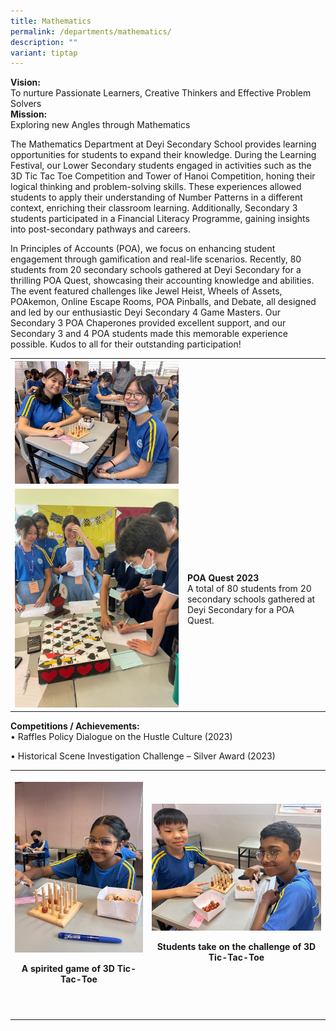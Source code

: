```yaml
---
title: Mathematics
permalink: /departments/mathematics/
description: ""
variant: tiptap
---
```

<p><strong>Vision:</strong> 
<br>To nurture Passionate Learners, Creative Thinkers and Effective Problem
Solvers
<br><strong>Mission:</strong> 
<br>Exploring new Angles through Mathematics
<br>
</p>
<p>The Mathematics Department at Deyi Secondary School provides learning
opportunities for students to expand their knowledge. During the Learning
Festival, our Lower Secondary students engaged in activities such as the
3D Tic Tac Toe Competition and Tower of Hanoi Competition, honing their
logical thinking and problem-solving skills. These experiences allowed
students to apply their understanding of Number Patterns in a different
context, enriching their classroom learning. Additionally, Secondary 3
students participated in a Financial Literacy Programme, gaining insights
into post-secondary pathways and careers.</p>
<p>In Principles of Accounts (POA), we focus on enhancing student engagement
through gamification and real-life scenarios. Recently, 80 students from
20 secondary schools gathered at Deyi Secondary for a thrilling POA Quest,
showcasing their accounting knowledge and abilities. The event featured
challenges like Jewel Heist, Wheels of Assets, POAkemon, Online Escape
Rooms, POA Pinballs, and Debate, all designed and led by our enthusiastic
Deyi Secondary 4 Game Masters. Our Secondary 3 POA Chaperones provided
excellent support, and our Secondary 3 and 4 POA students made this memorable
experience possible. Kudos to all for their outstanding participation!</p>
<table>
<tbody>
<tr>
<th rowspan="1" colspan="1">
<div class="isomer-image-wrapper">
<img style="width: 100%" height="auto" width="100%" alt="" src="/images/Departments/Mathematics/2024_Math_Dept_Pic1.jpg">
</div>
</th>
<th rowspan="1" colspan="1">
<p></p>
</th>
</tr>
<tr>
<td rowspan="1" colspan="1">
<div class="isomer-image-wrapper">
<img style="width: 100%" height="auto" width="100%" alt="" src="/images/Departments/Mathematics/2024_Math_Dept_Pic2_POA.jpg">
</div>
</td>
<td rowspan="1" colspan="1">
<p><strong>POA Quest 2023</strong> 
<br>A total of 80 students from 20 secondary schools gathered at Deyi Secondary
for a POA Quest.</p>
</td>
</tr>
</tbody>
</table>
<p></p>
<p><strong>Competitions / Achievements:</strong> 
<br>• Raffles Policy Dialogue on the Hustle Culture (2023)</p>
<p>• Historical Scene Investigation Challenge – Silver Award (2023)
<br>
</p>
<table>
<tbody>
<tr>
<th rowspan="1" colspan="1">
<p></p>
<div class="isomer-image-wrapper">
<img style="width: 100%" height="auto" width="100%" alt="A spirited game of 3D Tic-Tac-Toe" src="/images/Departments/Mathematics/2024_Math_Dept_Pic_3_Tic_tac1.jpg">
</div>
<p>A spirited game of 3D Tic-Tac-Toe</p>
<p></p>
</th>
<th rowspan="1" colspan="1">
<p></p>
<div class="isomer-image-wrapper">
<img style="width: 100%" height="auto" width="100%" alt="Students take on the challenge of 3D Tic-Tac-Toe." src="/images/Departments/Mathematics/2024_Math_Dept_Pic_4_Tic_Tac2.jpg">
</div>
<p>Students take on the challenge of 3D Tic-Tac-Toe</p>
</th>
</tr>
<tr>
<td rowspan="1" colspan="1">
<p></p>
</td>
<td rowspan="1" colspan="1">
<p></p>
</td>
</tr>
<tr>
<td rowspan="1" colspan="1">
<p></p>
</td>
<td rowspan="1" colspan="1">
<p></p>
</td>
</tr>
</tbody>
</table>
<p></p>
<p></p>
<p></p>